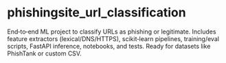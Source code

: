 # phishingsite_url_classification
End‑to‑end ML project to classify URLs as phishing or legitimate. Includes feature extractors (lexical/DNS/HTTPS), scikit‑learn pipelines, training/eval scripts, FastAPI inference, notebooks, and tests. Ready for datasets like PhishTank or custom CSV.
